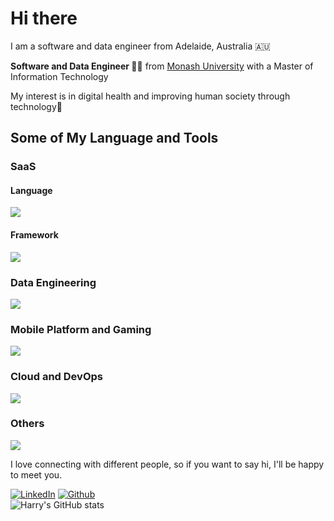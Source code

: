 <h1>Hi there</h1>
<p> I am a software and data engineer from Adelaide, Australia 🇦🇺</p>
<p><b>Software and Data Engineer 👨‍💻</b> from <a href="https://monash.edu">Monash University<a> with a Master of Information Technology</br>
 </p>
<p>My interest is in digital health and improving human society through technology🏥</p>
 
<h2>Some of My Language and Tools</h2>

<h3>SaaS</h3>
<h4>Language</h4>
<img src="https://skillicons.dev/icons?i=ts,js,html,css,java,nodejs" />
<h4>Framework</h4>
<img src="https://skillicons.dev/icons?i=react,angular,spring,hibernate,maven,flask,django,dotnet,bootstrap,materialui" />
<h3>Data Engineering</h3>
<img src="https://skillicons.dev/icons?i=py,pytorch,kafka,tensorflow,r,matlab,octave,mysql,postgres,mongo,cassandra,dynamodb,ipfs" />
<h3>Mobile Platform and Gaming</h3>
<img src="https://skillicons.dev/icons?i=kotlin,swift,unity,unreal,cs" />
<h3>Cloud and DevOps</h3>
<img src="https://skillicons.dev/icons?i=aws,azure,heroku,bash,cloudflare,git,github,docker,jenkins" />
<h3>Others</h3>
<img src="https://skillicons.dev/icons?i=rust,latex,md,postman,raspberrypi" />

<p>I love connecting with different people, so if you want to say hi, I'll be happy to meet you.</p>

[![LinkedIn](https://img.shields.io/badge/-HarryZhan-blue?style=flat-square&logo=Linkedin&logoColor=white&link=https://www.linkedin.com/in/harry-zhan-watson-30486b134/)](https://www.linkedin.com/in/harry-zhan-watson-30486b134/)
[![Github](https://img.shields.io/github/followers/watanaberyunosuke?label=follow&style=social)](https://github.com/watanaberyunosuke) <br>
![Harry's GitHub stats](https://github-readme-stats.vercel.app/api?username=watanaberyunosuke&show_icons=true&theme=prussian)


